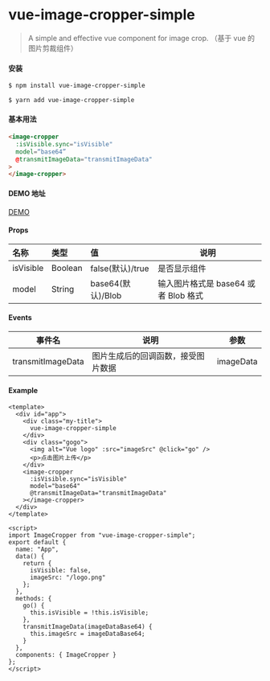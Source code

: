 # vue-image-cropper-simple

> A simple and effective vue component for image crop. （基于 vue 的图片剪裁组件）

#### 安装

```bash
$ npm install vue-image-cropper-simple

$ yarn add vue-image-cropper-simple
```

#### 基本用法

```HTML
<image-cropper
  :isVisible.sync="isVisible"
  model=“base64”
  @transmitImageData="transmitImageData"
>
</image-cropper>
```

#### DEMO 地址

[DEMO](https://luckrain7.github.io/vue-image-cropper-simple/dist/index.html)

#### Props

| 名称      | 类型    | 值                | 说明                                 |
| :-------- | :------ | :---------------- | ------------------------------------ |
| isVisible | Boolean | false(默认)/true  | 是否显示组件                         |
| model     | String  | base64(默认)/Blob | 输入图片格式是 base64 或者 Blob 格式 |

#### Events

| 事件名            | 说明                               | 参数      |
| ----------------- | ---------------------------------- | --------- |
| transmitImageData | 图片生成后的回调函数，接受图片数据 | imageData |

#### Example

```vue
<template>
  <div id="app">
    <div class="my-title">
      vue-image-cropper-simple
    </div>
    <div class="gogo">
      <img alt="Vue logo" :src="imageSrc" @click="go" />
      <p>点击图片上传</p>
    </div>
    <image-cropper
      :isVisible.sync="isVisible"
      model="base64"
      @transmitImageData="transmitImageData"
    ></image-cropper>
  </div>
</template>

<script>
import ImageCropper from "vue-image-cropper-simple";
export default {
  name: "App",
  data() {
    return {
      isVisible: false,
      imageSrc: "/logo.png"
    };
  },
  methods: {
    go() {
      this.isVisible = !this.isVisible;
    },
    transmitImageData(imageDataBase64) {
      this.imageSrc = imageDataBase64;
    }
  },
  components: { ImageCropper }
};
</script>
```
